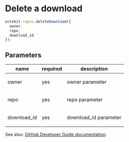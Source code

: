 # Delete a download

```js
octokit.repos.deleteDownload({
  owner,
  repo,
  download_id
});
```

## Parameters

<table>
  <thead>
    <tr>
      <th>name</th>
      <th>required</th>
      <th>description</th>
    </tr>
  </thead>
  <tbody>
    <tr><td>owner</td><td>yes</td><td>

owner parameter

</td></tr>
<tr><td>repo</td><td>yes</td><td>

repo parameter

</td></tr>
<tr><td>download_id</td><td>yes</td><td>

download_id parameter

</td></tr>
  </tbody>
</table>

See also: [GitHub Developer Guide documentation](endpoint.documentationUrl).
